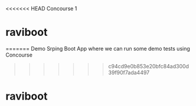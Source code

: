 <<<<<<< HEAD
Concourse 1 
# raviboot
=======
Demo Srping Boot App where we can run some demo tests using Concourse
>>>>>>> c94cd9e0b853e20bfc84ad300d39f90f7ada4497
# raviboot
